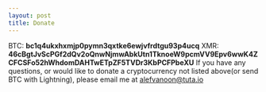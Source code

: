 ```yaml
---
layout: post
title: Donate
---
```


BTC: **bc1q4ukxhxmjp0pymn3qxtke6ewjvfrdtgu93p4ucq**
XMR: **46cBgtJvScPGf2dQv2oQnwNjmwAbkUtn1TknoeW9pcmVV9Epv6wwK4ZCFCSFo52hWhdomDAHTwETpZF5TVDr3KbPCFPbeXU**
If you have any questions, or would like to donate a cryptocurrency not listed above(or send BTC with Lightning), please email me at alefvanoon@tuta.io
